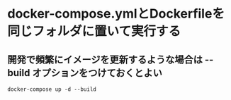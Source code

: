 # docker-compose.ymlとDockerfileを同じフォルダに置いて実行する

## 開発で頻繁にイメージを更新するような場合は --build オプションをつけておくとよい

```
docker-compose up -d --build
```
